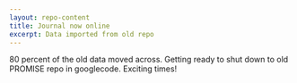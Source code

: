 ```yaml
---
layout: repo-content
title: Journal now online
excerpt: Data imported from old repo
---
```


80 percent of the old data moved across. 
Getting ready to shut down to old PROMISE repo in googlecode. 
Exciting times!

